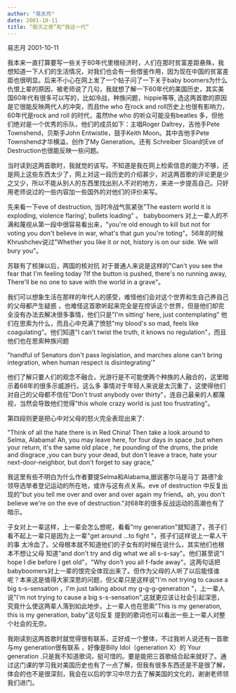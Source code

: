 ```yaml
---
author: "易志月"
date: 2001-10-11
title: “毁灭之夜”和“我这一代”
---
```


易志月  2001-10-11





我本来一直打算要写一些关于80年代里根经济时，人们在那时贫富差距悬殊，我想知道一下人们的生活情况，对我们也会有一些借鉴作用，因为现在中国的贫富差距也很明显。后来不小心在网上发了一个帖子问了一下关于baby boomers为什么仇恨上辈的原因，被老师说了几句，我就想了解一下60年代的美国历史，其实美国60年代有很多可以写的，比如冷战，种族问题，hippie等等, 选这两首歌的原因是它很能反映两代人的冲突，而且the who 在rock and roll历史上也很有影响力，60年代是rock and roll 的时代，虽然the who 的听众可能没有beatles 多，但他们绝对是一个优秀的乐队，他们的成员如下：主唱Roger Daltrey，吉他手Pete Townshend，贝斯手John Entwistle，鼓手Keith Moon。其中吉他手Pete Townshend才华横溢，创作了My Generation。还有 Schreiber Sloan的Eve of Destruction也很能反映一些问题。

当时读到这两首歌时，我就觉的该写。不知道是我在网上检索信息的能力不够，还是网上这些东西太少了，网上对这一段历史的介绍甚少，对这两首歌的评论更是少之又少，所以不能从别人的东西里找出别人不对的地方，来进一步提高自己。只好用老师说过的一些内容加一些国外的对他们的评价来写。

先来看一下eve of destruction, 当时冷战气氛紧张"The eastern world it is exploding, violence flaring', bullets loading" 。 babyboomers 对上一辈人的不满和蔑视从第一段中很容易看出来，"you're old enough to kill but not for voting you don't believe in war, what's that gun you're toting"。56年的时候Khrushchev说过"Whether you like it or not, history is on our side. We will bury you"。

苏联有了核弹以后，两国的核对抗 对于普通人来说是这样的"Can't you see the fear
that I'm feeling today ?If the button is pushed, there's no running away,
There'll be no one to save with the world in a grave"。

我们可以想象生活在那样的年代人的感受，难怪他们会对这个世界和生自己养自己的父母都产生疑惑 ，也难怪这首歌听起来完全是在控诉这个世界，但是他们却完全没有办法去解决很多事情，他们只是"I'm sitting' here, just contemplating" 他们在思索为什么，而且心中充满了愤怒"my blood's so mad, feels like coagulating"。他们知道"I can't twist the truth, it knows no regulation"，而且他们也在思索种族问题

"handful of Senators don't pass legislation, and marches alone can't bring
integration, when human respect is disintegrating'"

他们了解只要人们的观念不融合，光游行是不可能使两个种族的人融合的，这里暗示着68年的很多示威游行。这么多
事情对于年轻人来说是太沉重了，这使得他们对自己的父母都不信任"Don't trust anybody over thirty"，连自己最亲的人都蔑视，当然会导致他们觉得"this whole crazy world is just too frustrating"。

第四段则更是把心中对父母的怒火完全表现出来了:

"Think of all the hate there is in Red China!
Then take a look around to Selma, Alabama! Ah, you may leave
here, for four days in space ,but when your return, it's the same old place ,
he pounding of the drums, the pride and disgrace ,you can bury your dead,
but don't leave a trace, hate your next-door-neighbor,
but don't forget to say grace,"

我这里有些不明白为什么作者要提Selma和Alabama,据说塞尔马是马丁 路德?金领导选举者登记运动的所在地，或许与这有点关系。eve of destruction 中反复出现的"but you tell me over and over and over again my friend。ah, you don't believe we're on the eve of destruction."对68年的很多反战运动的高潮也有了暗示。

子女对上一辈这样，上一辈会怎么想呢，看看"my generation"就知道了，孩子们看不起上一辈只是因为上一辈"get around …to fight "，孩子们这样说上一辈人干的事 太冷血了。父母根本就不知道他们的子女有的时候在说什么，其实他们也根本不想让父母 知道"and don't try and dig what we all s-s-say"。他们甚至说"I hope I die before I get old"，"Why don't you all f-fade away"。这两句话把babyboomers对上一辈的恨完全体现出来了。但作为父母的人听了以后能怪谁呢？本来这是值得大家深思的问题，但父辈只是这样说"I'm not trying to cause a big s-s-sensation ，I'm just talking about my g-g-g-generation "，上一辈人说"I'm not trying to cause a big s-s-sensation",这就更应该让社会引起深思，究竟什么使这两辈人落到如此地步。上一辈人也在思索"This is my generation, this is my generation, baby"这句反复 提到的歌词也可以看出一些上一辈人对整个社会的无奈。

我刚读到这两首歌时就觉得很有联系，正好成一个整体，不过我听人说还有一首歌与my generation很有联系 ，好像是Billy Idol（generation X）的 Your generation .只是我不知道歌词，挺可惜的。要是能把三首歌结合起来就好了。通过这门课的学习我对美国历史也有了一点了解，但我有很多东西还是不是很了解，体会的也不是很深刻，我会在以后的学习中尽力去了解美国的文化的，谢谢老师领我们进门。